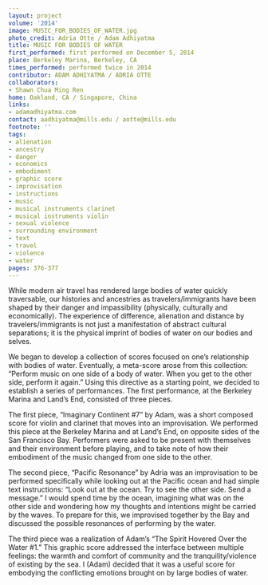 ```yaml
---
layout: project
volume: '2014'
image: MUSIC_FOR_BODIES_OF_WATER.jpg
photo_credit: Adria Otte / Adam Adhiyatma
title: MUSIC FOR BODIES OF WATER
first_performed: first performed on December 5, 2014
place: Berkeley Marina, Berkeley, CA
times_performed: performed twice in 2014
contributor: ADAM ADHIYATMA / ADRIA OTTE
collaborators:
- Shawn Chua Ming Ren
home: Oakland, CA / Singapore, China
links:
- adamadhiyatma.com
contact: aadhiyatma@mills.edu / aotte@mills.edu
footnote: ''
tags:
- alienation
- ancestry
- danger
- economics
- embodiment
- graphic score
- improvisation
- instructions
- music
- musical instruments clarinet
- musical instruments violin
- sexual violence
- surrounding environment
- text
- travel
- violence
- water
pages: 376-377
---
```


While modern air travel has rendered large bodies of water quickly traversable, our histories and ancestries as travelers/immigrants have been shaped by their danger and impassibility (physically, culturally and economically). The experience of difference, alienation and distance by travelers/immigrants is not just a manifestation of abstract cultural separations; it is the physical imprint of bodies of water on our bodies and selves.

We began to develop a collection of scores focused on one’s relationship with bodies of water. Eventually, a meta-score arose from this collection: “Perform music on one side of a body of water. When you get to the other side, perform it again.” Using this directive as a starting point, we decided to establish a series of performances. The first performance, at the Berkeley Marina and Land’s End, consisted of three pieces.

The first piece, “Imaginary Continent #7” by Adam, was a short composed score for violin and clarinet that moves into an improvisation. We performed this piece at the Berkeley Marina and at Land’s End, on opposite sides of the San Francisco Bay. Performers were asked to be present with themselves and their environment before playing, and to take note of how their embodiment of the music changed from one side to the other.

The second piece, “Pacific Resonance” by Adria was an improvisation to be performed specifically while looking out at the Pacific ocean and had simple text instructions: “Look out at the ocean. Try to see the other side. Send a message.” I would spend time by the ocean, imagining what was on the other side and wondering how my thoughts and intentions might be carried by the waves. To prepare for this, we improvised together by the Bay and discussed the possible resonances of performing by the water.

The third piece was a realization of Adam’s “The Spirit Hovered Over the Water #1.” This graphic score addressed the interface between multiple feelings: the warmth and comfort of community and the tranquility/violence of existing by the sea. I (Adam) decided that it was a useful score for embodying the conflicting emotions brought on by large bodies of water.
